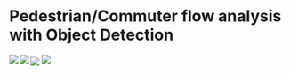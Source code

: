 #      Pedestrian/Commuter flow analysis with Object Detection

    
    
    
<img src="https://raw.githubusercontent.com/deeprajbasu/PedestrianFlowAnalysis/master/1.gif" align="left" >   
<img src="https://raw.githubusercontent.com/deeprajbasu/PedestrianFlowAnalysis/master/4.gif" align='center'>

    
    
<img src="https://raw.githubusercontent.com/deeprajbasu/PedestrianFlowAnalysis/master/2.gif" align="bottom-left" >   
<img src="https://raw.githubusercontent.com/deeprajbasu/PedestrianFlowAnalysis/master/3.gif" align='left'>
